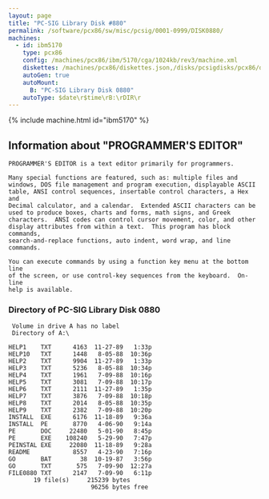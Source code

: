 ```yaml
---
layout: page
title: "PC-SIG Library Disk #880"
permalink: /software/pcx86/sw/misc/pcsig/0001-0999/DISK0880/
machines:
  - id: ibm5170
    type: pcx86
    config: /machines/pcx86/ibm/5170/cga/1024kb/rev3/machine.xml
    diskettes: /machines/pcx86/diskettes.json,/disks/pcsigdisks/pcx86/diskettes.json
    autoGen: true
    autoMount:
      B: "PC-SIG Library Disk 0880"
    autoType: $date\r$time\rB:\rDIR\r
---
```


{% include machine.html id="ibm5170" %}

## Information about "PROGRAMMER'S EDITOR"

    PROGRAMMER'S EDITOR is a text editor primarily for programmers.
    
    Many special functions are featured, such as: multiple files and
    windows, DOS file management and program execution, displayable ASCII
    table, ANSI control sequences, insertable control characters, a Hex and
    Decimal calculator, and a calendar.  Extended ASCII characters can be
    used to produce boxes, charts and forms, math signs, and Greek
    characters.  ANSI codes can control cursor movement, color, and other
    display attributes from within a text.  This program has block commands,
    search-and-replace functions, auto indent, word wrap, and line commands.
    
    You can execute commands by using a function key menu at the bottom line
    of the screen, or use control-key sequences from the keyboard.  On-line
    help is available.

### Directory of PC-SIG Library Disk 0880

     Volume in drive A has no label
     Directory of A:\

    HELP1    TXT      4163  11-27-89   1:33p
    HELP10   TXT      1448   8-05-88  10:36p
    HELP2    TXT      9904  11-27-89   1:33p
    HELP3    TXT      5236   8-05-88  10:34p
    HELP4    TXT      1961   7-09-88  10:16p
    HELP5    TXT      3081   7-09-88  10:17p
    HELP6    TXT      2111  11-27-89   1:35p
    HELP7    TXT      3876   7-09-88  10:18p
    HELP8    TXT      2014   8-05-88  10:35p
    HELP9    TXT      2382   7-09-88  10:20p
    INSTALL  EXE      6176  11-18-89   9:36a
    INSTALL  PE       8770   4-06-90   9:14a
    PE       DOC     22480   5-01-90   8:45p
    PE       EXE    108240   5-29-90   7:47p
    PEINSTAL EXE     22080  11-18-89   9:28a
    README            8557   4-23-90   7:16p
    GO       BAT        38  10-19-87   3:56p
    GO       TXT       575   7-09-90  12:27a
    FILE0880 TXT      2147   7-09-90   6:11p
           19 file(s)     215239 bytes
                           96256 bytes free
